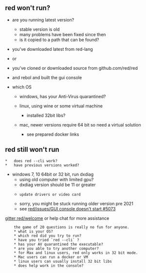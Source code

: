 
## red won't run?

*   are you running latest version?
	* stable version is old
	* many problems have been fixed since then
	* is it copied to a path that can be found?


* you've downloaded latest from red-lang
* or
* you've cloned or downloaded source from github.com/red/red 
*  and rebol and built the gui console


 *  which OS
	* windows, has your Anti-Virus quarantined?
	
	* linux,  using wine or some virtual machine
		*	installed 32bit libs?
		
	* mac, newer versions require 64 bit so need a virtual solution
		*	see prepared docker links


## red still won't run
	*	does red --cli work?
	*	have previous versions worked?

 * windows 7, 10 64bit or 32 bit,  run dxdiag
	*	using old computer with limited gpu?
	*  dxdiag version should be 11 or greater
	*     update drivers or video card 
	*	sorry, you might be stuck running older version pre 2021
	* see [red/issues/GUI console doesn't start #5073](https://github.com/red/red/issues/5073)


[gitter red/welcome](https://gitter.im/red/red/welcome?source=orgpage) or help chat for more assistance
```
	the game of 20 questions is really no fun for anyone.
	* what is your OS?
	* which red did you try to run?
	* have you tried `red --cli` ?
	* has your AV quarantined the executable?
	* are you able to try another computer?
	* for Max and linux users, red only works in 32 bit mode.
	* Mac users can run a docker or VM
	* linux users can usually install 32 bit libs
	* does help work in the console?


